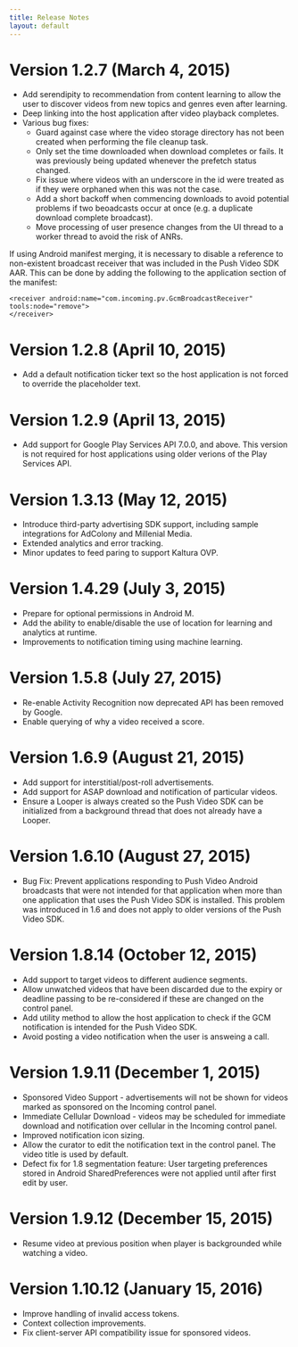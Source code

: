 ```yaml
---
title: Release Notes
layout: default 
---
```

 

# Version 1.2.7 (March 4, 2015) 

 * Add serendipity to recommendation from content learning to allow the user to discover videos from new topics and genres even after learning.
 * Deep linking into the host application after video playback completes.
 * Various bug fixes:
   * Guard against case where the video storage directory has not been created when performing the file cleanup task.
   * Only set the time downloaded when download completes or fails. It was previously being updated whenever the prefetch status changed.
   * Fix issue where videos with an underscore in the id were treated as if they were orphaned when this was not the case.
   * Add a short backoff when commencing downloads to avoid potential problems if two beoadcasts occur at once (e.g. a duplicate download complete broadcast).
   * Move processing of user presence changes from the UI thread to a worker thread to avoid the risk of ANRs.

If using Android manifest merging, it is necessary to disable a reference to non-existent broadcast receiver that was included in the Push Video SDK AAR. This can be done by adding the following to the application section of the manifest:

    <receiver android:name="com.incoming.pv.GcmBroadcastReceiver" tools:node="remove">
    </receiver>

# Version 1.2.8 (April 10, 2015) 

 * Add a default notification ticker text so the host application is not forced to override the placeholder text.

# Version 1.2.9 (April 13, 2015) 

 * Add support for Google Play Services API 7.0.0, and above. This version is not required for host applications using older verions of the Play Services API.

# Version 1.3.13 (May 12, 2015)

 * Introduce third-party advertising SDK support, including sample integrations for AdColony and Millenial Media.
 * Extended analytics and error tracking.
 * Minor updates to feed paring to support Kaltura OVP.

# Version 1.4.29 (July 3, 2015)

 * Prepare for optional permissions in Android M.
 * Add the ability to enable/disable the use of location for learning and analytics at runtime.
 * Improvements to notification timing using machine learning.

# Version 1.5.8 (July 27, 2015)

 * Re-enable Activity Recognition now deprecated API has been removed by Google.
 * Enable querying of why a video received a score.

# Version 1.6.9 (August 21, 2015)

 * Add support for interstitial/post-roll advertisements.
 * Add support for ASAP download and notification of particular videos.
 * Ensure a Looper is always created so the Push Video SDK can be initialized from a background thread that does not already have a Looper.
	
# Version 1.6.10 (August 27, 2015)

 * Bug Fix: Prevent applications responding to Push Video Android broadcasts that were not intended for that application when more than one application that uses the Push Video SDK is installed. This problem was introduced in 1.6 and does not apply to older versions of the Push Video SDK.


# Version 1.8.14 (October 12, 2015)

 * Add support to target videos to different audience segments.
 * Allow unwatched videos that have been discarded due to the expiry or deadline passing to be re-considered if these are changed on the control panel.
 * Add utility method to allow the host application to check if the GCM notification is intended for the Push Video SDK.
 * Avoid posting a video notification when the user is answeing a call.

# Version 1.9.11 (December 1, 2015)

 * Sponsored Video Support - advertisements will not be shown for videos marked as sponsored on the Incoming control panel. 
 * Immediate Cellular Download - videos may be scheduled for immediate download and notification over cellular in the Incoming control panel.
 * Improved notification icon sizing.
 * Allow the curator to edit the notification text in the control panel. The video title is used by default.
 * Defect fix for 1.8 segmentation feature:  User targeting preferences stored in Android SharedPreferences were not applied until after first edit by user.

# Version 1.9.12 (December 15, 2015)

 * Resume video at previous position when player is backgrounded while watching a video.

# Version 1.10.12 (January 15, 2016)

 * Improve handling of invalid access tokens.
 * Context collection improvements.
 * Fix client-server API compatibility issue for sponsored videos.
